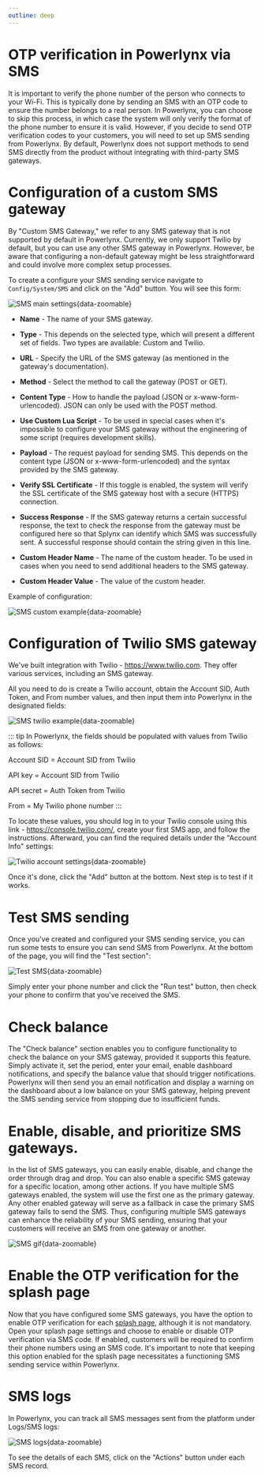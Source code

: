 ```yaml
---
outline: deep
---
```


# OTP verification in Powerlynx via SMS

It is important to verify the phone number of the person who connects to your Wi-Fi. This is typically done by sending an SMS with an OTP code to ensure the number belongs to a real person. In Powerlynx, you can choose to skip this process, in which case the system will only verify the format of the phone number to ensure it is valid. However, if you decide to send OTP verification codes to your customers, you will need to set up SMS sending from Powerlynx. By default, Powerlynx does not support methods to send SMS directly from the product without integrating with third-party SMS gateways.

# Configuration of a custom SMS gateway

By "Custom SMS Gateway," we refer to any SMS gateway that is not supported by default in Powerlynx. Currently, we only support Twilio by default, but you can use any other SMS gateway in Powerlynx. However, be aware that configuring a non-default gateway might be less straightforward and could involve more complex setup processes.

To create a configure your SMS sending service navigate to `Config/System/SMS` and click on the "Add" button. You will see this form:

![SMS main settings](images/sms_main.png){data-zoomable}

* **Name** - The name of your SMS gateway.

* **Type** - This depends on the selected type, which will present a different set of fields. Two types are available: Custom and Twilio.

* **URL** - Specify the URL of the SMS gateway (as mentioned in the gateway's documentation).

* **Method** - Select the method to call the gateway (POST or GET).

* **Content Type** - How to handle the payload (JSON or x-www-form-urlencoded). JSON can only be used with the POST method.

* **Use Custom Lua Script** - To be used in special cases when it's impossible to configure your SMS gateway without the engineering of some script (requires development skills).

* **Payload** - The request payload for sending SMS. This depends on the content type (JSON or x-www-form-urlencoded) and the syntax provided by the SMS gateway.

* **Verify SSL Certificate** - If this toggle is enabled, the system will verify the SSL certificate of the SMS gateway host with a secure (HTTPS) connection.

* **Success Response** - If the SMS gateway returns a certain successful response, the text to check the response from the gateway must be configured here so that Splynx can identify which SMS was successfully sent. A successful response should contain the string given in this line.

* **Custom Header Name** - The name of the custom header. To be used in cases when you need to send additional headers to the SMS gateway.

* **Custom Header Value** - The value of the custom header.

Example of configuration:

![SMS custom example](images/custom_sms_example.png){data-zoomable}

# Configuration of Twilio SMS gateway

We've built integration with Twilio - https://www.twilio.com. They offer various services, including an SMS gateway.

All you need to do is create a Twilio account, obtain the Account SID, Auth Token, and From number values, and then input them into Powerlynx in the designated fields:

![SMS twilio example](images/twilio_settings.png){data-zoomable}

::: tip
In Powerlynx, the fields should be populated with values from Twilio as follows:

Account SID = Account SID from Twilio

API key = Account SID from Twilio

API secret = Auth Token from Twilio

From = My Twilio phone number
:::

To locate these values, you should log in to your Twilio console using this link - https://console.twilio.com/, create your first SMS app, and follow the instructions. Afterward, you can find the required details under the "Account Info" settings:

![Twilio account settings](images/twilio_account_settings.png){data-zoomable}

Once it's done, click the "Add" button at the bottom. Next step is to test if it works.

# Test SMS sending

Once you've created and configured your SMS sending service, you can run some tests to ensure you can send SMS from Powerlynx. At the bottom of the page, you will find the "Test section":

![Test SMS](images/sms_test.png){data-zoomable}

Simply enter your phone number and click the "Run test" button, then check your phone to confirm that you've received the SMS.

# Check balance

The "Check balance" section enables you to configure functionality to check the balance on your SMS gateway, provided it supports this feature. Simply activate it, set the period, enter your email, enable dashboard notifications, and specify the balance value that should trigger notifications. Powerlynx will then send you an email notification and display a warning on the dashboard about a low balance on your SMS gateway, helping prevent the SMS sending service from stopping due to insufficient funds.

# Enable, disable, and prioritize SMS gateways.

In the list of SMS gateways, you can easily enable, disable, and change the order through drag and drop. You can also enable a specific SMS gateway for a specific location, among other actions. If you have multiple SMS gateways enabled, the system will use the first one as the primary gateway. Any other enabled gateway will serve as a fallback in case the primary SMS gateway fails to send the SMS. Thus, configuring multiple SMS gateways can enhance the reliability of your SMS sending, ensuring that your customers will receive an SMS from one gateway or another.

![SMS gif](images/sms_enable_disable.gif){data-zoomable}

# Enable the OTP verification for the splash page

Now that you have configured some SMS gateways, you have the option to enable OTP verification for each [splash page](https://docs.powerlynx.app/system/splash-pages.html), although it is not mandatory. Open your splash page settings and choose to enable or disable OTP verification via SMS code. If enabled, customers will be required to confirm their phone numbers using an SMS code. It's important to note that keeping this option enabled for the splash page necessitates a functioning SMS sending service within Powerlynx.

# SMS logs

In Powerlynx, you can track all SMS messages sent from the platform under Logs/SMS logs:

![SMS logs](images/sms_logs.png){data-zoomable}

To see the details of each SMS, click on the "Actions" button under each SMS record.